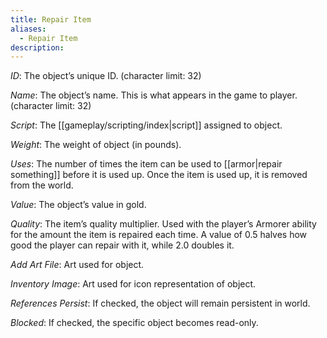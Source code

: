 ```yaml
---
title: Repair Item
aliases:
  - Repair Item
description:
---
```

_ID_: The object’s unique ID. (character limit: 32)

_Name_: The object’s name. This is what appears in the game to player. (character limit: 32)

_Script_: The [[gameplay/scripting/index|script]] assigned to object.

_Weight_: The weight of object (in pounds).

_Uses_: The number of times the item can be used to [[armor|repair something]] before it is used up. Once the item is used up, it is removed from the world.

_Value_: The object’s value in gold.

_Quality_: The item’s quality multiplier. Used with the player’s Armorer ability for the amount the item is repaired each time. A value of 0.5 halves how good the player can repair with it, while 2.0 doubles it.

_Add Art File_: Art used for object.

_Inventory Image_: Art used for icon representation of object.

_References Persist_: If checked, the object will remain persistent in world.

_Blocked_: If checked, the specific object becomes read-only.
